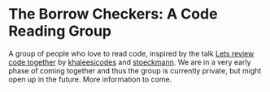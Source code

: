# The Borrow Checkers: A Code Reading Group

A group of people who love to read code, inspired by the talk [Lets review code together](https://media.ccc.de/v/rc3-2021-cwtv-228-lets-review-code-toget) by [khaleesicodes](https://github.com/khaleesicodes) and [stoeckmann](https://github.com/stoeckmann). We are in a very early phase of coming together and thus the group is currently private, but might open up in the future. More information to come.